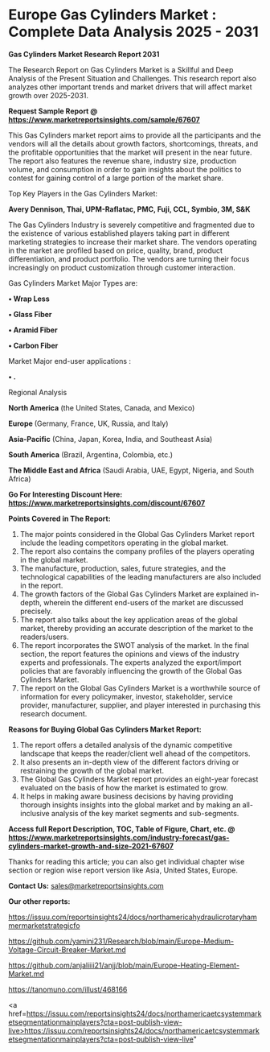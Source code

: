 # Europe Gas Cylinders Market : Complete Data Analysis 2025 - 2031

<strong>Gas Cylinders Market Research Report 2031</strong>

The Research Report on Gas Cylinders Market is a Skillful and Deep Analysis of the Present Situation and Challenges. This research report also analyzes other important trends and market drivers that will affect market growth over 2025-2031.

<strong>Request Sample Report @ <a href=https://www.marketreportsinsights.com/sample/67607>https://www.marketreportsinsights.com/sample/67607</a></strong>

This Gas Cylinders market report aims to provide all the participants and the vendors will all the details about growth factors, shortcomings, threats, and the profitable opportunities that the market will present in the near future. The report also features the revenue share, industry size, production volume, and consumption in order to gain insights about the politics to contest for gaining control of a large portion of the market share.

Top Key Players in the Gas Cylinders Market:

<strong>Avery Dennison, Thai, UPM-Raflatac, PMC, Fuji, CCL, Symbio, 3M, S&K</strong>

The Gas Cylinders Industry is severely competitive and fragmented due to the existence of various established players taking part in different marketing strategies to increase their market share. The vendors operating in the market are profiled based on price, quality, brand, product differentiation, and product portfolio. The vendors are turning their focus increasingly on product customization through customer interaction.

Gas Cylinders Market Major Types are:

<strong>• Wrap Less

• Glass Fiber

• Aramid Fiber

• Carbon Fiber</strong>

Market Major end-user applications :

<strong>• .</strong>

Regional Analysis

</u><strong><b>North America</b></strong> (the United States, Canada, and Mexico)

<strong><b>Europe </b></strong>(Germany, France, UK, Russia, and Italy)

<strong><b>Asia-Pacific</b></strong> (China, Japan, Korea, India, and Southeast Asia)

<strong><b>South America</b></strong> (Brazil, Argentina, Colombia, etc.)

<strong><b>The Middle East and Africa</b></strong> (Saudi Arabia, UAE, Egypt, Nigeria, and South Africa)

<strong>Go For Interesting Discount Here: <a href=https://www.marketreportsinsights.com/discount/67607>https://www.marketreportsinsights.com/discount/67607</a></strong>

<strong>Points Covered in The Report:</strong>
<ol>
  <li>The major points considered in the Global Gas Cylinders Market report include the leading competitors operating in the global market.</li>
  <li>The report also contains the company profiles of the players operating in the global market.</li>
  <li>The manufacture, production, sales, future strategies, and the technological capabilities of the leading manufacturers are also included in the report.</li>
  <li>The growth factors of the Global Gas Cylinders Market are explained in-depth, wherein the different end-users of the market are discussed precisely.</li>
  <li>The report also talks about the key application areas of the global market, thereby providing an accurate description of the market to the readers/users.</li>
  <li>The report incorporates the SWOT analysis of the market. In the final section, the report features the opinions and views of the industry experts and professionals. The experts analyzed the export/import policies that are favorably influencing the growth of the Global Gas Cylinders Market.</li>
  <li>The report on the Global Gas Cylinders Market is a worthwhile source of information for every policymaker, investor, stakeholder, service provider, manufacturer, supplier, and player interested in purchasing this research document.</li>
</ol>
<strong>Reasons for Buying Global Gas Cylinders Market Report:</strong>

<ol>
  <li>The report offers a detailed analysis of the dynamic competitive landscape that keeps the reader/client well ahead of the competitors.</li>
  <li>It also presents an in-depth view of the different factors driving or restraining the growth of the global market.</li>
  <li>The Global Gas Cylinders Market report provides an eight-year forecast evaluated on the basis of how the market is estimated to grow.</li>
  <li>It helps in making aware business decisions by having providing thorough insights insights into the global market and by making an all-inclusive analysis of the key market segments and sub-segments.</li>
</ol>
<strong>Access full Report Description, TOC, Table of Figure, Chart, etc. @ <a href=https://www.marketreportsinsights.com/industry-forecast/gas-cylinders-market-growth-and-size-2021-67607>https://www.marketreportsinsights.com/industry-forecast/gas-cylinders-market-growth-and-size-2021-67607</a></strong>


Thanks for reading this article; you can also get individual chapter wise section or region wise report version like Asia, United States, Europe.

<strong>Contact Us:</strong>
sales@marketreportsinsights.com

<strong>Our other reports:</strong>

<a href=https://issuu.com/reportsinsights24/docs/northamericahydraulicrotaryhammermarketstrategicfo>https://issuu.com/reportsinsights24/docs/northamericahydraulicrotaryhammermarketstrategicfo</a>

<a href=https://github.com/yamini231/Research/blob/main/Europe-Medium-Voltage-Circuit-Breaker-Market.md>https://github.com/yamini231/Research/blob/main/Europe-Medium-Voltage-Circuit-Breaker-Market.md</a>

<a href=https://github.com/anjaliiii21/anjj/blob/main/Europe-Heating-Element-Market.md>https://github.com/anjaliiii21/anjj/blob/main/Europe-Heating-Element-Market.md</a>

<a href=https://tanomuno.com/illust/468166>https://tanomuno.com/illust/468166</a>

<a href=https://issuu.com/reportsinsights24/docs/northamericaetcsystemmarketsegmentationmainplayers?cta=post-publish-view-live>https://issuu.com/reportsinsights24/docs/northamericaetcsystemmarketsegmentationmainplayers?cta=post-publish-view-live</a>"
